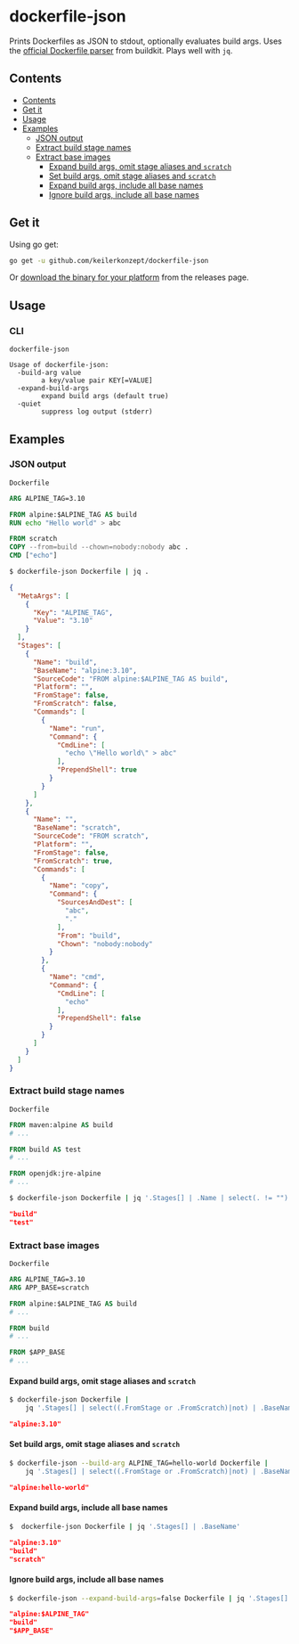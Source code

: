 # dockerfile-json

Prints Dockerfiles as JSON to stdout, optionally evaluates build args. Uses the [official Dockerfile parser](https://github.com/moby/buildkit/blob/master/frontend/dockerfile/) from buildkit. Plays well with `jq`.

## Contents

- [Contents](#contents)
- [Get it](#get-it)
- [Usage](#usage)
- [Examples](#examples)
  - [JSON output](#json-output)
  - [Extract build stage names](#extract-build-stage-names)
  - [Extract base images](#extract-base-images)
    - [Expand build args, omit stage aliases and `scratch`](#expand-build-args-omit-stage-aliases-and-scratch)
    - [Set build args, omit stage aliases and `scratch`](#set-build-args-omit-stage-aliases-and-scratch)
    - [Expand build args, include all base names](#expand-build-args-include-all-base-names)
    - [Ignore build args, include all base names](#ignore-build-args-include-all-base-names)

## Get it

Using go get:

```bash
go get -u github.com/keilerkonzept/dockerfile-json
```

Or [download the binary for your platform](https://github.com/keilerkonzept/dockerfile-json/releases/latest) from the releases page.

## Usage

### CLI

```text
dockerfile-json

Usage of dockerfile-json:
  -build-arg value
    	a key/value pair KEY[=VALUE]
  -expand-build-args
    	expand build args (default true)
  -quiet
    	suppress log output (stderr)
```

## Examples

### JSON output

`Dockerfile`
```Dockerfile
ARG ALPINE_TAG=3.10

FROM alpine:$ALPINE_TAG AS build
RUN echo "Hello world" > abc

FROM scratch
COPY --from=build --chown=nobody:nobody abc .
CMD ["echo"]
```

```sh
$ dockerfile-json Dockerfile | jq .
```
```json
{
  "MetaArgs": [
    {
      "Key": "ALPINE_TAG",
      "Value": "3.10"
    }
  ],
  "Stages": [
    {
      "Name": "build",
      "BaseName": "alpine:3.10",
      "SourceCode": "FROM alpine:$ALPINE_TAG AS build",
      "Platform": "",
      "FromStage": false,
      "FromScratch": false,
      "Commands": [
        {
          "Name": "run",
          "Command": {
            "CmdLine": [
              "echo \"Hello world\" > abc"
            ],
            "PrependShell": true
          }
        }
      ]
    },
    {
      "Name": "",
      "BaseName": "scratch",
      "SourceCode": "FROM scratch",
      "Platform": "",
      "FromStage": false,
      "FromScratch": true,
      "Commands": [
        {
          "Name": "copy",
          "Command": {
            "SourcesAndDest": [
              "abc",
              "."
            ],
            "From": "build",
            "Chown": "nobody:nobody"
          }
        },
        {
          "Name": "cmd",
          "Command": {
            "CmdLine": [
              "echo"
            ],
            "PrependShell": false
          }
        }
      ]
    }
  ]
}
```

### Extract build stage names

`Dockerfile`
```Dockerfile
FROM maven:alpine AS build
# ...

FROM build AS test
# ...

FROM openjdk:jre-alpine
# ...
```

```sh
$ dockerfile-json Dockerfile | jq '.Stages[] | .Name | select(. != "")'
```
```json
"build"
"test"
```

### Extract base images

`Dockerfile`
```Dockerfile
ARG ALPINE_TAG=3.10
ARG APP_BASE=scratch

FROM alpine:$ALPINE_TAG AS build
# ...

FROM build
# ...

FROM $APP_BASE
# ...
```

#### Expand build args, omit stage aliases and `scratch`

```sh
$ dockerfile-json Dockerfile |
    jq '.Stages[] | select((.FromStage or .FromScratch)|not) | .BaseName'
```
```json
"alpine:3.10"
```

#### Set build args, omit stage aliases and `scratch`

```sh
$ dockerfile-json --build-arg ALPINE_TAG=hello-world Dockerfile |
    jq '.Stages[] | select((.FromStage or .FromScratch)|not) | .BaseName'
```
```json
"alpine:hello-world"
```

#### Expand build args, include all base names

```sh
$  dockerfile-json Dockerfile | jq '.Stages[] | .BaseName'
```
```json
"alpine:3.10"
"build"
"scratch"
```

#### Ignore build args, include all base names

```sh
$ dockerfile-json --expand-build-args=false Dockerfile | jq '.Stages[] | .BaseName'
```
```json
"alpine:$ALPINE_TAG"
"build"
"$APP_BASE"
```
